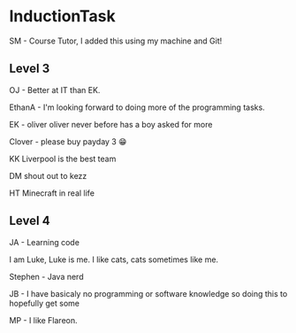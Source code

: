 # InductionTask
SM - Course Tutor, I added this using my machine and Git!
## Level 3

OJ - Better at IT than EK.

EthanA - I'm looking forward to doing more of the programming tasks.

EK - oliver oliver never before has a boy asked for more

Clover - please buy payday 3 :grin:

KK Liverpool is the best team

DM shout out to kezz

HT Minecraft in real life

## Level 4
JA - Learning code

I am Luke, Luke is me. I like cats, cats sometimes like me.

Stephen - Java nerd

JB - I have basicaly no programming or software knowledge so doing this to hopefully get some

MP - I like Flareon. 
